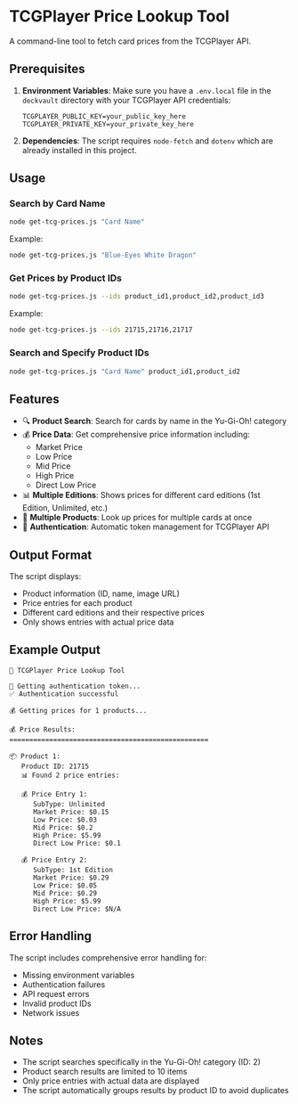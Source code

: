 # TCGPlayer Price Lookup Tool

A command-line tool to fetch card prices from the TCGPlayer API.

## Prerequisites

1. **Environment Variables**: Make sure you have a `.env.local` file in the `deckvault` directory with your TCGPlayer API credentials:
   ```
   TCGPLAYER_PUBLIC_KEY=your_public_key_here
   TCGPLAYER_PRIVATE_KEY=your_private_key_here
   ```

2. **Dependencies**: The script requires `node-fetch` and `dotenv` which are already installed in this project.

## Usage

### Search by Card Name
```bash
node get-tcg-prices.js "Card Name"
```

Example:
```bash
node get-tcg-prices.js "Blue-Eyes White Dragon"
```

### Get Prices by Product IDs
```bash
node get-tcg-prices.js --ids product_id1,product_id2,product_id3
```

Example:
```bash
node get-tcg-prices.js --ids 21715,21716,21717
```

### Search and Specify Product IDs
```bash
node get-tcg-prices.js "Card Name" product_id1,product_id2
```

## Features

- 🔍 **Product Search**: Search for cards by name in the Yu-Gi-Oh! category
- 💰 **Price Data**: Get comprehensive price information including:
  - Market Price
  - Low Price
  - Mid Price
  - High Price
  - Direct Low Price
- 📊 **Multiple Editions**: Shows prices for different card editions (1st Edition, Unlimited, etc.)
- 🎯 **Multiple Products**: Look up prices for multiple cards at once
- 🔐 **Authentication**: Automatic token management for TCGPlayer API

## Output Format

The script displays:
- Product information (ID, name, image URL)
- Price entries for each product
- Different card editions and their respective prices
- Only shows entries with actual price data

## Example Output

```
🎴 TCGPlayer Price Lookup Tool

🔑 Getting authentication token...
✅ Authentication successful

💰 Getting prices for 1 products...

💰 Price Results:
==================================================

📦 Product 1:
   Product ID: 21715
   📊 Found 2 price entries:

   💰 Price Entry 1:
      SubType: Unlimited
      Market Price: $0.15
      Low Price: $0.03
      Mid Price: $0.2
      High Price: $5.99
      Direct Low Price: $0.1

   💰 Price Entry 2:
      SubType: 1st Edition
      Market Price: $0.29
      Low Price: $0.05
      Mid Price: $0.29
      High Price: $5.99
      Direct Low Price: $N/A
```

## Error Handling

The script includes comprehensive error handling for:
- Missing environment variables
- Authentication failures
- API request errors
- Invalid product IDs
- Network issues

## Notes

- The script searches specifically in the Yu-Gi-Oh! category (ID: 2)
- Product search results are limited to 10 items
- Only price entries with actual data are displayed
- The script automatically groups results by product ID to avoid duplicates
